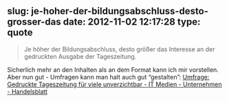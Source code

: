 slug: je-hoher-der-bildungsabschluss-desto-grosser-das
date: 2012-11-02 12:17:28
type: quote
---

> Je höher der Bildungsabschluss, desto größer das Interesse an der gedruckten Ausgabe der Tageszeitung.

Sicherlich mehr an den Inhalten als an dem Format kann ich mir vorstellen. Aber nun gut - Umfragen kann man halt auch gut “gestalten”: [Umfrage: Gedruckte Tageszeitung für viele unverzichtbar - IT Medien - Unternehmen - Handelsblatt](http://www.handelsblatt.com/unternehmen/it-medien/umfrage-gedruckte-tageszeitung-fuer-viele-unverzichtbar/7317300.html?utm_source=twitterfeed&utm_medium=twitter)
